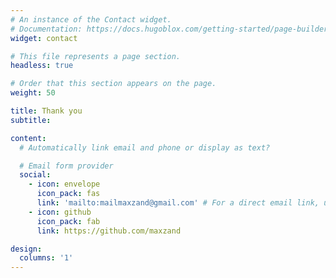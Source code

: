 ```yaml
---
# An instance of the Contact widget.
# Documentation: https://docs.hugoblox.com/getting-started/page-builder/
widget: contact

# This file represents a page section.
headless: true

# Order that this section appears on the page.
weight: 50

title: Thank you
subtitle:

content:
  # Automatically link email and phone or display as text?

  # Email form provider
  social:
    - icon: envelope
      icon_pack: fas
      link: 'mailto:mailmaxzand@gmail.com' # For a direct email link, use "mailto:test@example.org".
    - icon: github
      icon_pack: fab
      link: https://github.com/maxzand

design:
  columns: '1'
---
```

